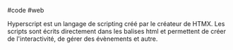 #code #web 

Hyperscript est un langage de scripting créé par le créateur de HTMX. Les scripts sont écrits directement dans les balises html et permettent de créer de l'interactivité, de gérer des évènements et autre.